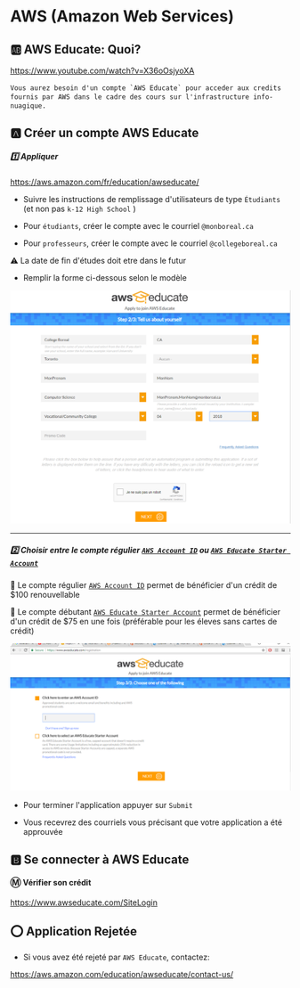 # AWS (Amazon Web Services)


## :ab: AWS Educate: Quoi?

https://www.youtube.com/watch?v=X36oOsjyoXA

```
Vous aurez besoin d'un compte `AWS Educate` pour acceder aux credits fournis par AWS dans le cadre des cours sur l'infrastructure info-nuagique.
```

## :a: Créer un compte AWS Educate

##### :one: Appliquer 

https://aws.amazon.com/fr/education/awseducate/


* Suivre les instructions de remplissage d'utilisateurs de type `Étudiants`  (et non pas `k-12 High School` )

* Pour `étudiants`, créer le compte avec le courriel `@monboreal.ca`  

* Pour `professeurs`, créer le compte avec le courriel `@collegeboreal.ca`  


:warning: La date de fin d'études doit etre dans le futur

* Remplir la forme ci-dessous selon le modèle

![alt tag](images/EducateForm3.png)

---

##### :two: Choisir entre le compte régulier [`AWS Account ID`](account) ou [`AWS Educate Starter Account`](starter) 

:pushpin: Le compte régulier [`AWS Account ID`](account) permet de bénéficier d'un crédit de $100 renouvellable

:pushpin: Le compte débutant [`AWS Educate Starter Account`](starter) permet de bénéficier d'un crédit de $75 en une fois (préférable pour les éleves sans cartes de crédit)


![alt tag](images/aws.PNG)

* Pour terminer l'application appuyer sur `Submit`

* Vous recevrez des courriels vous précisant que votre application a été approuvée

## :b: Se connecter à AWS Educate

#### :m: Vérifier son crédit

https://www.awseducate.com/SiteLogin


## :o: Application Rejetée

* Si vous avez été rejeté par `AWS Educate`, contactez:

https://aws.amazon.com/education/awseducate/contact-us/ 

